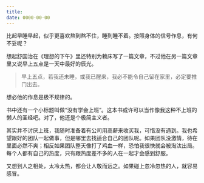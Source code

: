 ```yaml
---
title: 
date: 0000-00-00
---
```

比起早睡早起，似乎更喜欢熬到熬不住，睡到睡不着。按照身体的信号作息，有何不妥呢？

想起舒国治在《理想的下午》里还特别为赖床写了一篇文章，不过他在另一篇文章里又说早上五点是一天中最好的辰光。

>早上五点，若我还未睡，或我已醒来，我必不能令自己留在家里，必定要推门出去。

想必他的作息是极不规律的。

书中还有一个小标题叫做“没有学会上班”。这本书或许可以当作像我这种不上班的懒人的圣经吧。对了，他还是个极简主义者。

其实并不讨厌上班，我随时准备着有公司用高薪来收买我，可惜没有遇到。我也希望跟好的团队一起做事，但是哪里去找适合自己的团队呢。如果团队没激情，待在里面必然不爽；相反如果团队整天像打了鸡血一样，恐怕我很快就会被淘汰出局。每个人都有自己的热度，只有跟热度差不多的人在一起才会感到舒服。

又想到人之相处，太冷太热，都会让人敬而远之。如果碰上忽冷忽热的人，就容易感冒。
